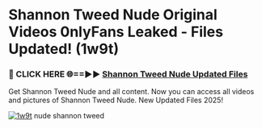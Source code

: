 # Shannon Tweed Nude Original Videos 0nlyFans Leaked - Files Updated! (1w9t)

<h3>🔴 CLICK HERE 🌐==►► <a href="https://tinyurl.com/yc6ubb5a" rel="nofollow">Shannon Tweed Nude Updated Files</a></h3>

Get Shannon Tweed Nude and all content. Now you can access all videos and pictures of Shannon Tweed Nude. New Updated Files 2025!

[![1w9t](https://i.imgur.com/7eu0CRL.gif)](https://tinyurl.com/yc6ubb5a)
nude shannon tweed